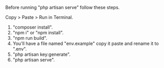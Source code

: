 Before running "php artisan serve" follow these steps.

Copy > Paste > Run in Terminal.

1. "composer install".
2. "npm i" or "npm install".
3. "npm run build".
4. You'll have a file named "env.example" copy it paste and rename it to ".env".
5. "php artisan key:generate".
6. "php artisan serve".
